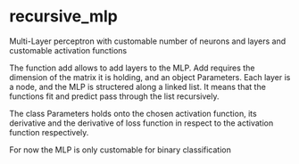 # recursive_mlp

Multi-Layer perceptron with customable number of neurons and layers and customable activation functions

The function add allows to add layers to the MLP. Add requires the dimension of the matrix it is holding, and an object Parameters. Each layer is a node, and the MLP is structered along a linked list. It means that the functions fit and predict pass through the list recursively.

The class Parameters holds onto the chosen activation function, its derivative and the derivative of loss function in respect to the activation function respectively.

For now the MLP is only customable for binary classification
